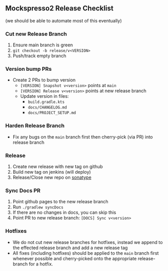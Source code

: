 ## Mockspresso2 Release Checklist

(we should be able to automate most of this eventually)

### Cut new Release Branch

1. Ensure main branch is green
2. `git checkout -b release/v<VERSION>`
3. Push/track empty branch

### Version bump PRs

- Create 2 PRs to bump version
    - `[VERSION] Snapshot v<version>` points at `main`
    - `[VERSION] Release v<version>` points at new release branch
    - Update version in files:
        - `build.gradle.kts`
        - `docs/CHANGELOG.md`
        - `docs/PROJECT_SETUP.md`

### Harden Release Branch

- Fix any bugs on the `main` branch first then cherry-pick (via PR) into release branch

### Release

1. Create new release with new tag on github
2. Build new tag on jenkins (will deploy)
3. Release/Close new repo on [sonatype](https://oss.sonatype.org/)

### Sync Docs PR

1. Point github pages to the new release branch
2. Run `./gradlew syncDocs`
3. If there are no changes in docs, you can skip this
4. Point PR to new release branch: `[DOCS] Sync v<version>`

### Hotfixes

- We do not cut new release branches for hotfixes, instead we append to the effected release branch and add a new
  release tag
- All fixes (including hotfixes) should be applied to the `main` branch first whenever possible and cherry-picked onto
  the appropriate release-branch for a hotfix.
